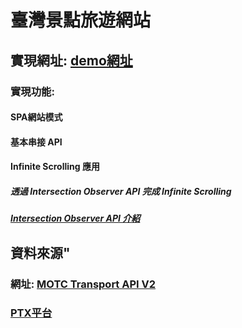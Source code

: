 # 臺灣景點旅遊網站

## 實現網址: <a href="https://yuelone.github.io/React_Tourism/dist/#/about">demo網址</a>

### 實現功能:
#### SPA網站模式
#### 基本串接 API
#### Infinite Scrolling 應用
##### 透過 Intersection Observer API 完成 Infinite Scrolling
#####  <a href="https://hackmd.io/@yue1101/H1QaHPEvd">Intersection Observer API 介紹</a>

## 資料來源"
### 網址: <a href="https://ptx.transportdata.tw/MOTC?t=Tourism&v=2#">MOTC Transport API V2</a>   
###       <a href="https://ptx.transportdata.tw/PTX/">PTX平台</a>




















